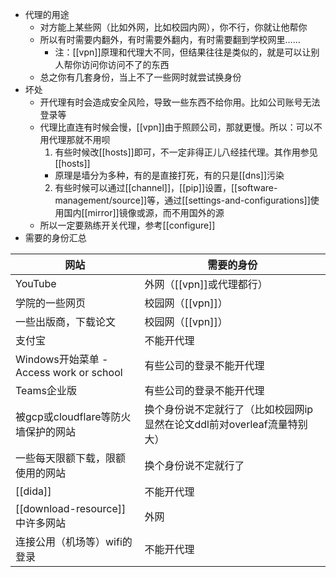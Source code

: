 - 代理的用途
    - 对方能上某些网（比如外网，比如校园内网），你不行，你就让他帮你
    - 所以有时需要内翻外，有时需要外翻内，有时需要翻到学校网里……
      - 注：[[vpn]]原理和代理大不同，但结果往往是类似的，就是可以让别人帮你访问你访问不了的东西
    - 总之你有几套身份，当上不了一些网时就尝试换身份
- 坏处
  - 开代理有时会造成安全风险，导致一些东西不给你用。比如公司账号无法登录等
  - 代理比直连有时候会慢，[[vpn]]由于照顾公司，那就更慢。所以：可以不用代理那就不用呗
    1. 有些时候改[[hosts]]即可，不一定非得正儿八经挂代理。其作用参见[[hosts]]
      - 原理是墙分为多种，有的是直接打死，有的只是[[dns]]污染
    2. 有些时候可以通过[[channel]]，[[pip]]设置，[[software-management/source]]等，通过[[settings-and-configurations]]使用国内[[mirror]]镜像或源，而不用国外的源
  - 所以一定要熟练开关代理，参考[[configure]]
- 需要的身份汇总

|网站|需要的身份|
|-|-|
|YouTube|外网（[[vpn]]或代理都行）|
|学院的一些网页|校园网（[[vpn]]）|
|一些出版商，下载论文|校园网（[[vpn]]）|
|支付宝|不能开代理|
|Windows开始菜单 - Access work or school|有些公司的登录不能开代理|
|Teams企业版|有些公司的登录不能开代理|
|被gcp或cloudflare等防火墙保护的网站|换个身份说不定就行了（比如校园网ip显然在论文ddl前对overleaf流量特别大）|
|一些每天限额下载，限额使用的网站|换个身份说不定就行了|
|[[dida]]|不能开代理|
|[[download-resource]]中许多网站|外网|
|连接公用（机场等）wifi的登录|不能开代理